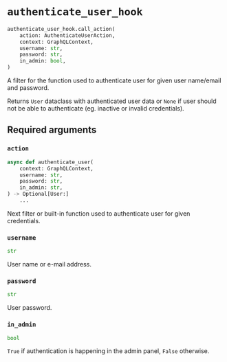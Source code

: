 # `authenticate_user_hook`

```python
authenticate_user_hook.call_action(
    action: AuthenticateUserAction,
    context: GraphQLContext,
    username: str,
    password: str,
    in_admin: bool,
)
```

A filter for the function used to authenticate user for given user name/email and password.

Returns `User` dataclass with authenticated user data or `None` if user should not be able to authenticate (eg. inactive or invalid credentials).


## Required arguments

### `action`

```python
async def authenticate_user(
    context: GraphQLContext,
    username: str,
    password: str,
    in_admin: str,
) -> Optional[User:]
    ...
```

Next filter or built-in function used to authenticate user for given credentials.


### `username`

```python
str
```

User name or e-mail address.


### `password`

```python
str
```

User password.


### `in_admin`

```python
bool
```

`True` if authentication is happening in the admin panel, `False` otherwise.